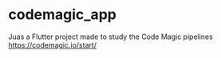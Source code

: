 # codemagic_app

Juas a Flutter project made to study the Code Magic pipelines https://codemagic.io/start/
